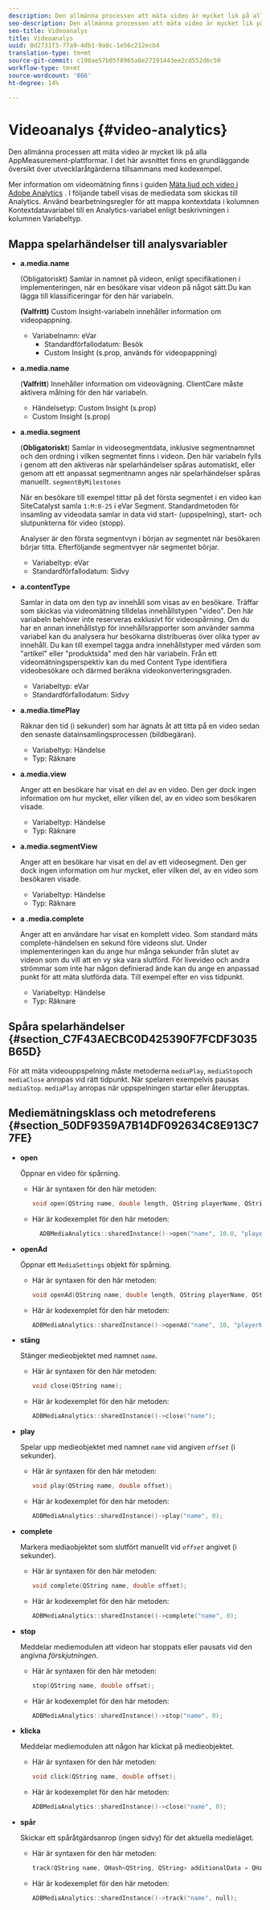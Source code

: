 ```yaml
---
description: Den allmänna processen att mäta video är mycket lik på alla AppMeasurement-plattformar. I det här avsnittet finns en grundläggande översikt över utvecklaråtgärderna tillsammans med kodexempel.
seo-description: Den allmänna processen att mäta video är mycket lik på alla AppMeasurement-plattformar. I det här avsnittet finns en grundläggande översikt över utvecklaråtgärderna tillsammans med kodexempel.
seo-title: Videoanalys
title: Videoanalys
uuid: 0d2731f3-77a9-4db1-9a8c-1e56c212ecb4
translation-type: tm+mt
source-git-commit: c198ae57b05f8965a8e27191443ee2cd552d6c50
workflow-type: tm+mt
source-wordcount: '866'
ht-degree: 14%

---
```



# Videoanalys {#video-analytics}

Den allmänna processen att mäta video är mycket lik på alla AppMeasurement-plattformar. I det här avsnittet finns en grundläggande översikt över utvecklaråtgärderna tillsammans med kodexempel.

Mer information om videomätning finns i guiden [Mäta ljud och video i Adobe Analytics](https://docs.adobe.com/content/help/sv-SE/media-analytics/using/media-overview.html) .  I följande tabell visas de mediedata som skickas till Analytics. Använd bearbetningsregler för att mappa kontextdata i kolumnen Kontextdatavariabel till en Analytics-variabel enligt beskrivningen i kolumnen Variabeltyp.

## Mappa spelarhändelser till analysvariabler

* **a.media.name**

   (Obligatoriskt) Samlar in namnet på videon, enligt specifikationen i implementeringen, när en besökare visar videon på något sätt.Du kan lägga till klassificeringar för den här variabeln.

   **(Valfritt)** Custom Insight-variabeln innehåller information om videopappning.

   * Variabelnamn: eVar
      * Standardförfallodatum: Besök
      * Custom Insight (s.prop, används för videopappning)

* **a.media.name**

   (**Valfritt**) Innehåller information om videovägning. ClientCare måste aktivera målning för den här variabeln.

   * Händelsetyp: Custom Insight (s.prop)
   * Custom Insight (s.prop)

* **a.media.segment**

   (**Obligatoriskt**) Samlar in videosegmentdata, inklusive segmentnamnet och den ordning i vilken segmentet finns i videon. Den här variabeln fylls i genom att den aktiveras när spelarhändelser spåras automatiskt, eller genom att ett anpassat segmentnamn anges när spelarhändelser spåras manuellt. `segmentByMilestones`

   När en besökare till exempel tittar på det första segmentet i en video kan SiteCatalyst samla `1:M:0-25` i eVar Segment. Standardmetoden för insamling av videodata samlar in data vid start- (uppspelning), start- och slutpunkterna för video (stopp).

   Analyser är den första segmentvyn i början av segmentet när besökaren börjar titta. Efterföljande segmentvyer när segmentet börjar.

   * Variabeltyp: eVar
   * Standardförfallodatum: Sidvy

* **a.contentType**

   Samlar in data om den typ av innehåll som visas av en besökare. Träffar som skickas via videomätning tilldelas innehållstypen &quot;video&quot;. Den här variabeln behöver inte reserveras exklusivt för videospårning. Om du har en annan innehållstyp för innehållsrapporter som använder samma variabel kan du analysera hur besökarna distribueras över olika typer av innehåll. Du kan till exempel tagga andra innehållstyper med värden som &quot;artikel&quot; eller &quot;produktsida&quot; med den här variabeln. Från ett videomätningsperspektiv kan du med Content Type identifiera videobesökare och därmed beräkna videokonverteringsgraden.

   * Variabeltyp: eVar
   * Standardförfallodatum: Sidvy

* **a.media.timePlay**

   Räknar den tid (i sekunder) som har ägnats åt att titta på en video sedan den senaste datainsamlingsprocessen (bildbegäran).

   * Variabeltyp: Händelse
   * Typ: Räknare

* **a.media.view**

   Anger att en besökare har visat en del av en video. Den ger dock ingen information om hur mycket, eller vilken del, av en video som besökaren visade.

   * Variabeltyp: Händelse
   * Typ: Räknare

* **a.media.segmentView**

   Anger att en besökare har visat en del av ett videosegment. Den ger dock ingen information om hur mycket, eller vilken del, av en video som besökaren visade.

   * Variabeltyp: Händelse
   * Typ: Räknare

* **a .media.complete**

   Anger att en användare har visat en komplett video. Som standard mäts complete-händelsen en sekund före videons slut. Under implementeringen kan du ange hur många sekunder från slutet av videon som du vill att en vy ska vara slutförd. För livevideo och andra strömmar som inte har någon definierad ände kan du ange en anpassad punkt för att mäta slutförda data. Till exempel efter en viss tidpunkt.

   * Variabeltyp: Händelse
   * Typ: Räknare

## Spåra spelarhändelser {#section_C7F43AECBC0D425390F7FCDF3035B65D}

För att mäta videouppspelning måste metoderna `mediaPlay`, `mediaStop`och `mediaClose` anropas vid rätt tidpunkt. När spelaren exempelvis pausas `mediaStop`. `mediaPlay` anropas när uppspelningen startar eller återupptas.

## Mediemätningsklass och metodreferens {#section_50DF9359A7B14DF092634C8E913C77FE}

* **open**

   Öppnar en video för spårning.

   * Här är syntaxen för den här metoden:

      ```cpp
      void open(QString name, double length, QString playerName, QString playerID = QString()); 
      ```

   * Här är kodexemplet för den här metoden:

      ```cpp
        ADBMediaAnalytics::sharedInstance()->open("name", 10.0, "playerName", "playerID"); 
      ```

* **openAd**

   Öppnar ett `MediaSettings` objekt för spårning.

   * Här är syntaxen för den här metoden:

      ```cpp
      void openAd(QString name, double length, QString playerName, QString parentName, QString parentPod, double parentPodPosition, QString CPM); 
      ```

   * Här är kodexemplet för den här metoden:

      ```cpp
      ADBMediaAnalytics::sharedInstance()->openAd("name", 10, "playerName", "parentName", "podName", 0, "CPM"); 
      ```

* **stäng**

   Stänger medieobjektet med namnet *`name`*.

   * Här är syntaxen för den här metoden:

      ```cpp
      void close(QString name);
      ```

   * Här är kodexemplet för den här metoden:

      ```cpp
      ADBMediaAnalytics::sharedInstance()->close("name");
      ```

* **play**

   Spelar upp medieobjektet med namnet *`name`* vid angiven *`offset`* (i sekunder).

   * Här är syntaxen för den här metoden:

      ```cpp
      void play(QString name, double offset);
      ```

   * Här är kodexemplet för den här metoden:

      ```cpp
      ADBMediaAnalytics::sharedInstance()->play("name", 0); 
      ```

* **complete**

   Markera mediaobjektet som slutfört manuellt vid *`offset`* angivet (i sekunder).

   * Här är syntaxen för den här metoden:

      ```cpp
      void complete(QString name, double offset);
      ```

   * Här är kodexemplet för den här metoden:

      ```cpp
      ADBMediaAnalytics::sharedInstance()->complete("name", 0);
      ```

* **stop**

   Meddelar mediemodulen att videon har stoppats eller pausats vid den angivna *förskjutningen*.

   * Här är syntaxen för den här metoden:

      ```cpp
      stop(QString name, double offset);
      ```

   * Här är kodexemplet för den här metoden:

      ```cpp
      ADBMediaAnalytics::sharedInstance()->stop("name", 0);
      ```

* **klicka**

   Meddelar mediemodulen att någon har klickat på medieobjektet.

   * Här är syntaxen för den här metoden:

      ```cpp
      void click(QString name, double offset);
      ```

   * Här är kodexemplet för den här metoden:

      ```cpp
      ADBMediaAnalytics::sharedInstance()->close("name", 0);
      ```

* **spår**

   Skickar ett spåråtgärdsanrop (ingen sidvy) för det aktuella medieläget.

   * Här är syntaxen för den här metoden:

      ```cpp
      track(QString name, QHash<QString, QString> additionalData = QHash<QString, QString>()); 
      ```

   * Här är kodexemplet för den här metoden:

      ```cpp
      ADBMediaAnalytics::sharedInstance()->track("name", null);
      ```
